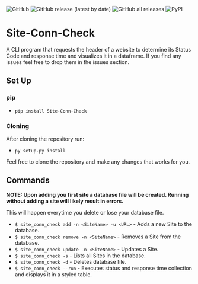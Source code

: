 ![GitHub](https://img.shields.io/github/license/rxxyxd/Site-Conn-Check) ![GitHub release (latest by date)](https://img.shields.io/github/v/release/Rxxyxd/Site-Conn-Check) ![GitHub all releases](https://img.shields.io/github/downloads/rxxyxd/Site-Conn-Check/total)
![PyPI](https://img.shields.io/pypi/v/site-conn-check)
# Site-Conn-Check
A CLI program that requests the header of a website to determine its Status Code and response time and visualizes it in a dataframe.
If you find any issues feel free to drop them in the issues section.

## Set Up

### pip
 - `pip install Site-Conn-Check`
 
### Cloning
After cloning the repository run:
 - `py setup.py install` 

Feel free to clone the repository and make any changes that works for you.


## Commands

**NOTE: Upon adding you first site a database file will be created. Running without adding a site will likely result in errors.**

This will happen everytime you delete or lose your database file.

 - `$ site_conn_check add -n <SiteName> -u <URL>` - Adds a new Site to the database.
 - `$ site_conn_check remove -n <SiteName>` - Removes a Site from the database.
 - `$ site_conn_check update -n <SiteName>` - Updates a Site.
 - `$ site_conn_check -s` - Lists all Sites in the database.
 - `$ site_conn_check -d` - Deletes database file.
 - `$ site_conn_check --run` - Executes status and response time collection and displays it in a styled table.
